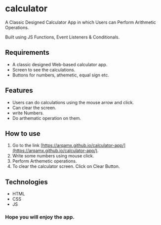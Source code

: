 # calculator

A Classic Designed Calculator App in which Users can Perform Arithmetic Operations.

Built using JS Functions, Event Listeners & Conditionals.




## Requirements

- A classic designed Web-based calculator app.
- Screen to see the calculations.
- Buttons for numbers, athemetic, equal sign etc.




## Features
* Users can do calculations using the mouse arrow and click.
* Can clear the screen.
* write Numbers.
* Do arthematic operation on them.

## How to use
1. Go to the link [https://arqamx.github.io/calculator-app/](https://arqamx.github.io/calculator-app/).
2. Write some numbers using mouse click.
3. Perform Arthemetic operations.
4. To clear the calculator screen. Click on Clear Button.

## Technologies
* HTML
* CSS
* JS


### Hope you will enjoy the app.
